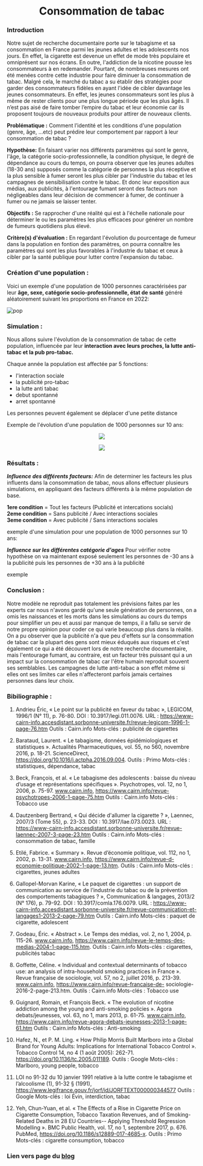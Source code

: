 # <center> Consommation de tabac </center>

### Introduction

Notre sujet de recherche documentaire porte sur le tabagisme et sa consommation en France parmi les jeunes adultes et les adolescents nos jours. En effet, la cigarette est devenue un effet de mode très populaire et omniprésent sur nos écrans.  En outre, l'addiction de la nicotine pousse les consommateurs à en redemander. Pourtant, de nombreuses mesures ont été menées contre cette industrie pour faire diminuer la consommation de tabac. Malgré cela, le marché du tabac a su établir des stratégies pour garder des consommateurs fidèles en ayant l'idée de cibler davantage les jeunes consommateurs. En effet, les jeunes consommateurs sont les plus à même de rester clients pour une plus longue période que les plus âgés. Il n’est pas aisé de faire tomber l’empire du tabac et leur économie car ils proposent toujours de nouveaux produits pour attirer de nouveaux clients. 


**Problématique :** Comment l’identité et les conditions d'une population (genre, âge, ...etc) peut prédire leur comportement par rapport à leur consommation de tabac ? 

**Hypothèse:**
En faisant varier nos différents paramètres qui sont le genre, l'âge, la catégorie socio-professionnelle, la condition physique, le degré de dépendance au cours du temps, on pourra observer que les jeunes adultes (18-30 ans) supposés comme la catégorie de personnes la plus réceptive et la plus sensible à fumer seront les plus cibler par l'industrie du tabac et les campagnes de sensibilisation contre le tabac. Et donc leur exposition aux médias, aux publicités, à l'entourage fumant seront des facteurs non négligeables dans leur décision de commencer à fumer, de continuer à fumer ou ne jamais se laisser tenter. 

**Objectifs :**
Se rapprocher d'une réalité qui est à l'échelle nationale pour déterminer le ou les paramètres les plus efficaces pour générer un nombre de fumeurs quotidiens plus élevé.

**Critère(s) d'évaluation :** En regardant l'évolution du pourcentage de fumeur dans la population en fontion des paramètres, on pourra connaître les paramètres qui sont les plus favorables à l'industrie du tabac et ceux à cibler par la santé publique pour lutter contre l'expansion du tabac.


### Création d'une population :
Voici un exemple d'une population de 1000 personnes caractérisées par leur **âge, sexe, catégorie socio-professionnelle, état de santé** généré aléatoirement suivant les proportions en France en 2022:

![pop](https://user-images.githubusercontent.com/96307633/163718816-50fa4b67-a2c3-4514-b322-81b7f3ec04bc.png) 

### Simulation : 

Nous allons suivre l'évolution de la consommation de tabac de cette population, influencée par leur **interaction avec leurs proches, la lutte anti-tabac et la pub pro-tabac.**

Chaque année la population est affectée par 5 fonctions:
 - l'interaction sociale  
 - la publicité pro-tabac  
 - la lutte anti tabac  
 - debut spontanné  
 - arret spontanné  

Les personnes peuvent également se déplacer d'une petite distance

Exemple de l'évolution d'une population de 1000 personnes sur 10 ans:

<p align="center"> <img src="https://user-images.githubusercontent.com/101204236/164014436-a36670f6-fba4-4ba3-97d5-f7513de7c4e3.png" /> </p>
<p align="center"> <img src="https://user-images.githubusercontent.com/101204236/164014444-2adb416a-8084-4220-a89e-6e17871b9a64.png" /> </p>




### Résultats : 

***Influence des différents facteurs:***
Afin de determiner les facteurs les plus influents dans la consommation de tabac, nous allons effectuer plusieurs simulations, en appliquant des facteurs différents à la même population de base.

**1ere condition** = Tout les facteurs (Publicité et intercations socials)  
**2eme condition** = Sans publicité / Avec interactions sociales  
**3eme condition** = Avec publicité / Sans interactions sociales

exemple d'une simulation pour une population de 1000 personnes sur 10 ans:



***Influence sur les différentes catégorie d'ages***
Pour vérifier notre hypothèse on va maintenant exposé seulement les personnes de -30 ans à la publicité puis les personnes de +30 ans à la publicité

exemple 


### Conclusion : 
Notre modèle ne reproduit pas totalement les prévisions faites par les experts car nous n'avons gardé qu'une seule génération de personnes, on a omis les naissances et les morts dans les simulations au cours du temps pour simplifier un peu et aussi par manque de temps, il a fallu se servir de notre propre opinion pour coder ce qui varie beaucoup plus dans la réalité.
On a pu observer que la publicité n'a que peu d'effets sur la consommation de tabac car la plupart des gens sont mieux éduqués aux risques et c'est également ce qui a été découvert lors de notre recherche documentaire, mais l'entourage fumant, au contraire, est un facteur très puissant qui a un impact sur la consommation de tabac car l'être humain reproduit souvent ses semblables. Les campagnes de lutte anti-tabac a son effet même si elles ont ses limites car elles n'affecteront parfois jamais certaines personnes dans leur choix. 


### Bibiliographie :
1. Andrieu Éric, « Le point sur la publicité en faveur du tabac », LEGICOM, 1996/1 (N° 11), p. 76-80. DOI : 10.3917/legi.011.0076. URL : https://www-cairn-info.accesdistant.sorbonne-universite.fr/revue-legicom-1996-1-page-76.htm 
Outils : Cairn.info
Mots-clés : publicité de cigarettes 

2. Barataud, Laurent. « Le tabagisme, données épidémiologiques et statistiques ». Actualités Pharmaceutiques, vol. 55, no 560, novembre 2016, p. 18-21. ScienceDirect, https://doi.org/10.1016/j.actpha.2016.09.004.
Outils : Primo 
Mots-clés : statistiques, dépendance, tabac

3. Beck, François, et al. « Le tabagisme des adolescents : baisse du niveau d’usage et représentations spécifiques ». Psychotropes, vol. 12, no 1, 2006, p. 75-97. www.cairn.info, https://www.cairn.info/revue-psychotropes-2006-1-page-75.htm 
Outils : Cairn.info 
Mots-clés : Tobacco use 

4. Dautzenberg Bertrand, « Qui décide d'allumer la cigarette ? », Laennec, 2007/3 (Tome 55), p. 23-33. DOI : 10.3917/lae.073.0023. URL : https://www-cairn-info.accesdistant.sorbonne-universite.fr/revue-laennec-2007-3-page-23.htm 
Outils : Cairn.info 
Mots-clés : consommation de tabac, famille 

5. Etilé, Fabrice. « Summary ». Revue d’économie politique, vol. 112, no 1, 2002, p. 13-31. www.cairn.info, https://www.cairn.info/revue-d-economie-politique-2002-1-page-13.htm.
Outils : Cairn.info 
Mots-clés : cigarettes, jeunes adultes

6. Gallopel-Morvan Karine, « Le paquet de cigarettes : un support de communication au service de l’industrie du tabac ou de la prévention des comportements tabagiques ? », Communication & langages, 2013/2 (N° 176), p. 79-92. DOI : 10.3917/comla.176.0079. URL : https://www-cairn-info.accesdistant.sorbonne-universite.fr/revue-communication-et-langages1-2013-2-page-79.htm 
Outils : Cairn.info 
Mots-clés : paquet de cigarette, adolescent 

7. Godeau, Éric. « Abstract ». Le Temps des médias, vol. 2, no 1, 2004, p. 115-26. www.cairn.info, https://www.cairn.info/revue-le-temps-des-medias-2004-1-page-115.htm.
Outils : Cairn.info
Mots-clés : cigarettes, publicités tabac

8. Goffette, Céline. « Individual and contextual determinants of tobacco use: an analysis of intra-household smoking practices in France ». Revue française de sociologie, vol. 57, no 2, juillet 2016, p. 213-39. www.cairn.info, https://www.cairn.info/revue-francaise-de-
sociologie-2016-2-page-213.htm. 
Outils : Cairn.info 
Mots-clés : Tobacco use 

9. Guignard, Romain, et François Beck. « The evolution of nicotine addiction among the young and anti-smoking policies ». Agora debats/jeunesses, vol. 63, no 1, mars 2013, p. 61-75. www.cairn.info, https://www.cairn.info/revue-agora-debats-jeunesses-2013-1-page-61.htm 
Outils : Cairn.info 
Mots-clés : Anti-smoking

10. Hafez, N., et P. M. Ling. « How Philip Morris Built Marlboro into a Global Brand for Young Adults: Implications for International Tobacco Control ». Tobacco Control 14, no 4 (1 août 2005): 262-71. https://doi.org/10.1136/tc.2005.011189. 
Outils : Google 
Mots-clés : Marlboro, young people, tobacco

11. LOI no 91-32 du 10 janvier 1991 relative à la lutte contre le tabagisme et l’alcoolisme (1), 91-32 § (1991), https://www.legifrance.gouv.fr/jorf/id/JORFTEXT000000344577
Outils : Google 
Mots-clés : loi Évin, interdiction, tabac 

12. Yeh, Chun-Yuan, et al. « The Effects of a Rise in Cigarette Price on Cigarette Consumption, Tobacco Taxation Revenues, and of Smoking-Related Deaths in 28 EU Countries-- Applying Threshold Regression Modelling ». BMC Public Health, vol. 17, no 1, septembre 2017, p. 676. PubMed, https://doi.org/10.1186/s12889-017-4685-x.
Outils : Primo 
Mots-clés : cigarette consumption, tobacco

### Lien vers page du  <a href="https://github.com/are-dynamic-2022-g4/consommation-tabac/blob/gh-pages/blog.md"> blog </a>


 
